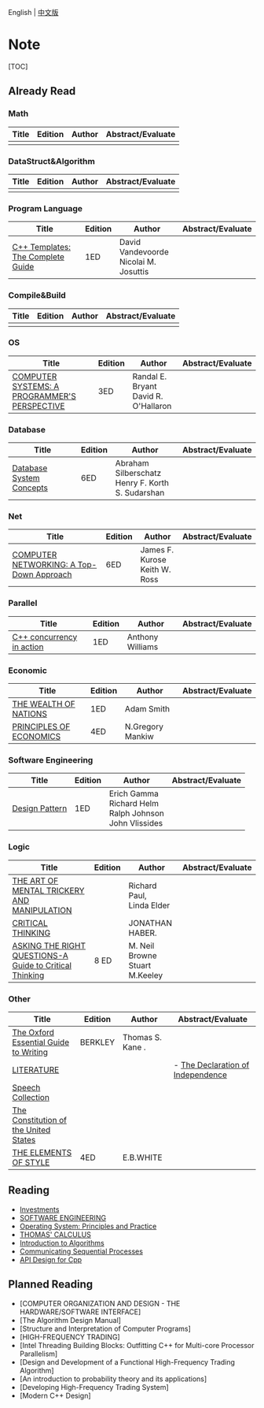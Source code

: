 English | [中文版](README_zh.md)

# Note

[TOC]



## Already Read

### Math

| Title | Edition | Author | Abstract/Evaluate |
| ----- | ------- | ------ | ----------------- |
|       |         |        |                   |

### DataStruct&Algorithm

| Title | Edition | Author | Abstract/Evaluate |
| ----- | ------- | ------ | ----------------- |
|       |         |        |                   |

### Program Language

| Title                                                        | Edition | Author                                   | Abstract/Evaluate |
| ------------------------------------------------------------ | ------- | ---------------------------------------- | ----------------- |
| [C++ Templates: The Complete Guide](CPP_TEMPLATES/README.md) | 1ED     | David Vandevoorde<br>Nicolai M. Josuttis |                   |

### Compile&Build

| Title | Edition | Author | Abstract/Evaluate |
| ----- | ------- | ------ | ----------------- |
|       |         |        |                   |

### OS

| Title                                                        | Edition | Author                                  | Abstract/Evaluate |
| ------------------------------------------------------------ | ------- | --------------------------------------- | ----------------- |
| [COMPUTER SYSTEMS: A PROGRAMMER'S PERSPECTIVE](CSAPP/README.md) | 3ED     | Randal E. Bryant<br>David R. O'Hallaron |                   |

### Database

| Title                                                        | Edition | Author                                                 | Abstract/Evaluate |
| ------------------------------------------------------------ | ------- | ------------------------------------------------------ | ----------------- |
| [Database System Concepts](DATABASE_SYSTEM_CONCEPTS/README.md) | 6ED     | Abraham Silberschatz<br>Henry F. Korth<br>S. Sudarshan |                   |

### Net

| Title                                                        | Edition | Author                           | Abstract/Evaluate |
| ------------------------------------------------------------ | ------- | -------------------------------- | ----------------- |
| [COMPUTER NETWORKING: A Top-Down Approach](COMPUTER_NETWORKING_A_TOP_DOWN_APPROACH/README.md) | 6ED     | James F. Kurose<br>Keith W. Ross |                   |

### Parallel

| Title                                                        | Edition | Author           | Abstract/Evaluate |
| ------------------------------------------------------------ | ------- | ---------------- | ----------------- |
| [C++ concurrency in action](CPP_CONCURRENCY_IN_ACTION/README.md) | 1ED     | Anthony Williams |                   |

### Economic

| Title                                   | Edition | Author  | Abstract/Evaluate              |
| ----------------------------------------- | ---- | --------- | ---------------------------------- |
| [THE WEALTH OF NATIONS](THE_WEALTH_OF_NATIONS/README.md) | 1ED     | Adam Smith |                   |
| [PRINCIPLES OF ECONOMICS](PRINCIPLES_OF_ECONOMICS/README.md) | 4ED | N.Gregory Mankiw | |

### Software Engineering

| Title                                      | Edition | Author                                                       | Abstract/Evaluate |
| ------------------------------------------ | ------- | ------------------------------------------------------------ | ----------------- |
| [Design Pattern](DESIGN_PATTERN/README.md) | 1ED     | Erich Gamma<br>Richard Helm<br>Ralph Johnson<br>John Vlissides |                   |

### Logic

| Title                                                        | Edition | Author                            | Abstract/Evaluate |
| ------------------------------------------------------------ | ------- | --------------------------------- | ----------------- |
| [THE ART OF MENTAL TRICKERY AND MANIPULATION](THE_ART_OF_MENTAL_TRICKEY_AND_MANIPULATION/README.md) |         | Richard Paul,<br>Linda Elder      |                   |
| [CRITICAL THINKING](CRITICAL_THINKING/README.md)             |         | JONATHAN HABER.                   |                   |
| [ASKING THE RIGHT QUESTIONS-A Guide to Critical Thinking](ASKING_THE_RIGHT_QUESTIONS/README.md) | 8 ED    | M. Neil Browne<br>Stuart M.Keeley |                   |

### Other

| Title                                                        | Edition | Author           | Abstract/Evaluate                                            |
| ------------------------------------------------------------ | ------- | ---------------- | ------------------------------------------------------------ |
| [The Oxford Essential Guide to Writing](THE_OXFORD_ESSENTIAL_GUIDE_TO_WRITING/README.md) | BERKLEY | Thomas S. Kane . |                                                              |
| [LITERATURE](LITERATURE/README.md)                           |         |                  | - [The Declaration of Independence](LITERATURE/the_declaration_of_independence.md) |
| [Speech Collection](SPEECH_COLLECTION/README.md)             |         |                  |                                                              |
| [The Constitution of the United States](THE_CONSTITUTION_OF_THE_UNITED_STATES/the_constitution_of_the_united_states.txt) |         |                  |                                                              |
| [THE ELEMENTS OF STYLE](THE_ELEMENTS_OF_STYLE/README.md)     | 4ED     | E.B.WHITE        |                                                              |



## Reading

- [Investments](INVESTMENTS/README.md)
- [SOFTWARE ENGINEERING](SOFTWARE_ENGINEERING/README.md)
- [Operating System: Principles and Practice](OPERATING_SYSTEMS_PRINCIPLES_AND_PRACTICE/README.md)
- [THOMAS' CALCULUS](THOMAS_CALCULUS/README.md)
- [Introduction to Algorithms](INTRODUCTION_TO_ALGORITHMS/README.md)
- [Communicating Sequential Processes](COMMUNICATING_SEQUENTIAL_PROCESSES/README.md)
- [API Design for Cpp](API_DESIGN_FOR_CPP/README.md)



## Planned Reading

- [COMPUTER ORGANIZATION AND DESIGN - THE HARDWARE/SOFTWARE INTERFACE]
- [The Algorithm Design Manual]
- [Structure and Interpretation of Computer Programs]
- [HIGH-FREQUENCY TRADING]
- [Intel Threading Building Blocks: Outfitting C++ for Multi-core Processor Parallelism]
- [Design and Development of a Functional High-Frequency Trading Algorithm]
- [An introduction to probability theory and its applications]
- [Developing High-Frequency Trading System]
- [Modern C++ Design]

